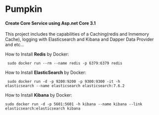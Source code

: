 # Pumpkin
<h4>Create Core Service using Asp.net Core 3.1</h4>

This project includes the capabilities of a Caching(redis and Inmemory Cache), logging with Elasticsearch and Kibana and Dapper Data Provider and etc...

How to Install <b>Redis</b> by Docker:

  <code> sudo docker run --rm --name redis -p 6379:6379 redis </code>

How to Install <b>ElasticSearch</b> by Docker:

  <code> sudo docker run -d -p 9200:9200 -p 9300:9300 -it -h elasticsearch --name elasticsearch elasticsearch:7.6.2 </code>
  
How to Install <b>Kibana</b> by Docker:

  <code>sudo docker run -d -p 5601:5601 -h kibana --name kibana --link elasticsearch:elasticsearch kibana</code>
